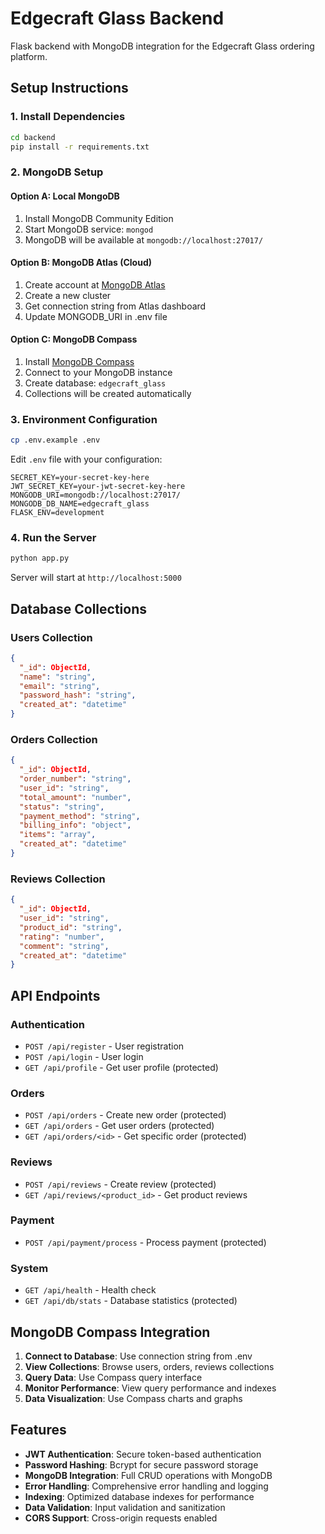 # Edgecraft Glass Backend

Flask backend with MongoDB integration for the Edgecraft Glass ordering platform.

## Setup Instructions

### 1. Install Dependencies
```bash
cd backend
pip install -r requirements.txt
```

### 2. MongoDB Setup

#### Option A: Local MongoDB
1. Install MongoDB Community Edition
2. Start MongoDB service: `mongod`
3. MongoDB will be available at `mongodb://localhost:27017/`

#### Option B: MongoDB Atlas (Cloud)
1. Create account at [MongoDB Atlas](https://www.mongodb.com/atlas)
2. Create a new cluster
3. Get connection string from Atlas dashboard
4. Update MONGODB_URI in .env file

#### Option C: MongoDB Compass
1. Install [MongoDB Compass](https://www.mongodb.com/products/compass)
2. Connect to your MongoDB instance
3. Create database: `edgecraft_glass`
4. Collections will be created automatically

### 3. Environment Configuration
```bash
cp .env.example .env
```

Edit `.env` file with your configuration:
```
SECRET_KEY=your-secret-key-here
JWT_SECRET_KEY=your-jwt-secret-key-here
MONGODB_URI=mongodb://localhost:27017/
MONGODB_DB_NAME=edgecraft_glass
FLASK_ENV=development
```

### 4. Run the Server
```bash
python app.py
```

Server will start at `http://localhost:5000`

## Database Collections

### Users Collection
```json
{
  "_id": ObjectId,
  "name": "string",
  "email": "string",
  "password_hash": "string",
  "created_at": "datetime"
}
```

### Orders Collection
```json
{
  "_id": ObjectId,
  "order_number": "string",
  "user_id": "string",
  "total_amount": "number",
  "status": "string",
  "payment_method": "string",
  "billing_info": "object",
  "items": "array",
  "created_at": "datetime"
}
```

### Reviews Collection
```json
{
  "_id": ObjectId,
  "user_id": "string",
  "product_id": "string",
  "rating": "number",
  "comment": "string",
  "created_at": "datetime"
}
```

## API Endpoints

### Authentication
- `POST /api/register` - User registration
- `POST /api/login` - User login
- `GET /api/profile` - Get user profile (protected)

### Orders
- `POST /api/orders` - Create new order (protected)
- `GET /api/orders` - Get user orders (protected)
- `GET /api/orders/<id>` - Get specific order (protected)

### Reviews
- `POST /api/reviews` - Create review (protected)
- `GET /api/reviews/<product_id>` - Get product reviews

### Payment
- `POST /api/payment/process` - Process payment (protected)

### System
- `GET /api/health` - Health check
- `GET /api/db/stats` - Database statistics (protected)

## MongoDB Compass Integration

1. **Connect to Database**: Use connection string from .env
2. **View Collections**: Browse users, orders, reviews collections
3. **Query Data**: Use Compass query interface
4. **Monitor Performance**: View query performance and indexes
5. **Data Visualization**: Use Compass charts and graphs

## Features

- **JWT Authentication**: Secure token-based authentication
- **Password Hashing**: Bcrypt for secure password storage
- **MongoDB Integration**: Full CRUD operations with MongoDB
- **Error Handling**: Comprehensive error handling and logging
- **Indexing**: Optimized database indexes for performance
- **Data Validation**: Input validation and sanitization
- **CORS Support**: Cross-origin requests enabled